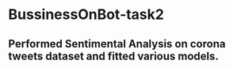 # BussinessOnBot-task2
## Performed Sentimental Analysis on corona tweets dataset and fitted various models.
